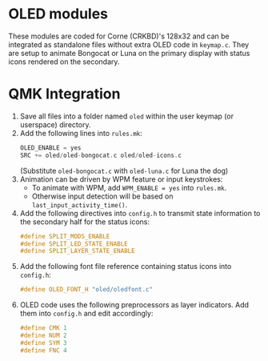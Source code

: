 # OLED modules
These modules are coded for Corne (CRKBD)'s 128x32 and can be integrated as standalone files without extra OLED code in `keymap.c`. They are setup to animate Bongocat or Luna on the primary display with status icons rendered on the secondary.

# QMK Integration
1. Save all files into a folder named `oled` within the user keymap (or userspace) directory.
2. Add the following lines into `rules.mk`:
   ```c
   OLED_ENABLE = yes
   SRC += oled/oled-bongocat.c oled/oled-icons.c
   ```
   (Substitute `oled-bongocat.c` with `oled-luna.c` for Luna the dog)
3. Animation can be driven by WPM feature or input keystrokes:
   * To animate with WPM, add `WPM_ENABLE = yes` into `rules.mk`.
   * Otherwise input detection will be based on `last_input_activity_time()`.
4. Add the following directives into `config.h` to transmit state information to the secondary half for the status icons:
   ```c
   #define SPLIT_MODS_ENABLE
   #define SPLIT_LED_STATE_ENABLE
   #define SPLIT_LAYER_STATE_ENABLE
   ```
5. Add the following font file reference containing status icons into `config.h`:
   ```c
   #define OLED_FONT_H "oled/oledfont.c"
   ```
6. OLED code uses the following preprocessors as layer indicators. Add them into `config.h` and edit accordingly:
   ```c
   #define CMK 1
   #define NUM 2
   #define SYM 3
   #define FNC 4
   ```
